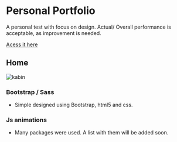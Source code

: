 # Personal Portfolio
A personal test with focus on design. Actual/ Overall performance is acceptable, as improvement is needed.

[Acess it here](https://www.klauberfreitas.github.io)

## Home
![kabin](https://user-images.githubusercontent.com/10797704/74363805-14627f80-4daa-11ea-82f4-87b07af86dae.png)

### Bootstrap / Sass
* Simple designed using Bootstrap, html5 and css. 

### Js animations
* Many packages were used. A list with them will be added soon.




